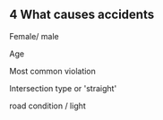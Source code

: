 ## 4 What causes accidents

Female/ male

Age

Most common violation

Intersection type or 'straight'

road condition / light






